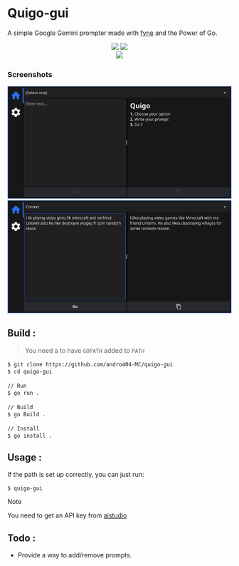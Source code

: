 # Quigo-gui

A simple Google Gemini prompter made with [fyne](https://github.com/fyne-io/fyne/) and the Power of Go.

<p align="center">
  <img
    src="https://img.shields.io/badge/go-%2300ADD8.svg?style=for-the-badge&logo=go&logoColor=white"
  />
    <img
    src="https://img.shields.io/badge/Gemini-8E75B2?style=for-the-badge&logo=googlebard&logoColor=fff"
  /><br />
  <img
    src="https://github.com/andro404-MC/quigo-gui/actions/workflows/test.yml/badge.svg"
  />
</p>

### Screenshots

![main](asset/Screenshot_2024-05-12-12-12-04_1366x768.png)
![correct](asset/Screenshot_2024-05-12-12-17-14_1366x768.png)

## Build :

> You need a to have `GOPATH` added to `PATH`

```
$ git clone https://github.com/andro404-MC/quigo-gui
$ cd quigo-gui

// Run
$ go run .

// Build
$ go Build .

// Install
$ go install .
```

## Usage :

If the path is set up correctly, you can just run:

```
$ quigo-gui
```

> [!NOTE]
> You need to get an API key from [aistudio](https://aistudio.google.com/app/apikey)

## Todo :

- Provide a way to add/remove prompts.
